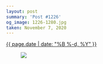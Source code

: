 ```yaml
---
layout: post
summary: 'Post #1226'
og_image: 1226-1280.jpg
taken: November 7, 2020
---
```


<div class="post">
 <time>
  <a href="/1226">
   {{ page.date | date: "%B %-d, %Y" }}
  </a>
 </time>
 <a href="/1226">
  <figure data-taken="11/7/2020">
   <img sizes="(min-width: 700px) 50vw, calc(100vw - 2rem)" src="{{ site.assets_url }}/1226-640.jpg" srcset="{{ site.assets_url }}/1226-320.jpg 320w, {{ site.assets_url }}/1226-640.jpg 640w, {{ site.assets_url }}/1226-960.jpg 960w, {{ site.assets_url }}/1226-1280.jpg 1280w"/>
  </figure>
 </a>
</div>
